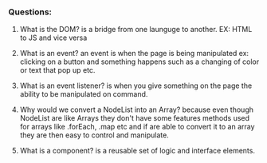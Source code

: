 ### Questions:
1. What is the DOM?
    is a bridge from one launguge to another. EX: HTML to JS and vice versa

2. What is an event?
    an event is when the page is being manipulated ex: clicking on a button
    and something happens such as a changing of color or text that pop up etc.

3. What is an event listener?
    is when you give something on the page the ability to be manipulated 
    on command.  

4. Why would we convert a NodeList into an Array?
    because even though NodeList are like Arrays they don't have some 
    features methods used for arrays like .forEach, .map etc and if are able to 
    convert it to an array they are then easy to control and manipulate.

5. What is a component? 
    is a reusable set of logic and interface elements. 
